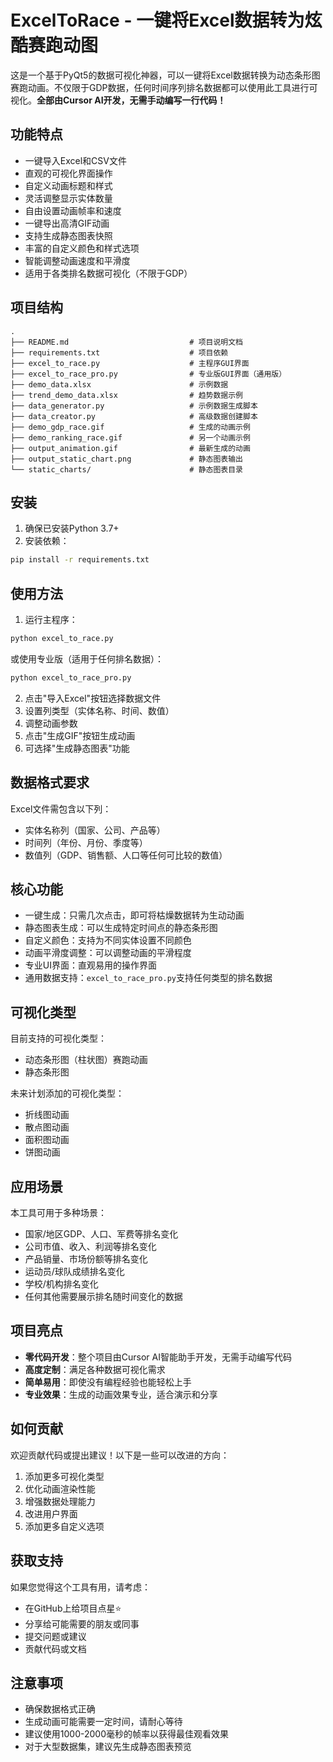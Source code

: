 # ExcelToRace - 一键将Excel数据转为炫酷赛跑动图

这是一个基于PyQt5的数据可视化神器，可以一键将Excel数据转换为动态条形图赛跑动画。不仅限于GDP数据，任何时间序列排名数据都可以使用此工具进行可视化。**全部由Cursor AI开发，无需手动编写一行代码！**

## 功能特点

- 一键导入Excel和CSV文件
- 直观的可视化界面操作
- 自定义动画标题和样式
- 灵活调整显示实体数量
- 自由设置动画帧率和速度
- 一键导出高清GIF动画
- 支持生成静态图表快照
- 丰富的自定义颜色和样式选项
- 智能调整动画速度和平滑度
- 适用于各类排名数据可视化（不限于GDP）

## 项目结构

```
.
├── README.md                           # 项目说明文档
├── requirements.txt                    # 项目依赖
├── excel_to_race.py                    # 主程序GUI界面
├── excel_to_race_pro.py                # 专业版GUI界面（通用版）
├── demo_data.xlsx                      # 示例数据
├── trend_demo_data.xlsx                # 趋势数据示例
├── data_generator.py                   # 示例数据生成脚本
├── data_creator.py                     # 高级数据创建脚本
├── demo_gdp_race.gif                   # 生成的动画示例
├── demo_ranking_race.gif               # 另一个动画示例
├── output_animation.gif                # 最新生成的动画
├── output_static_chart.png             # 静态图表输出
└── static_charts/                      # 静态图表目录
```

## 安装

1. 确保已安装Python 3.7+
2. 安装依赖：
```bash
pip install -r requirements.txt
```

## 使用方法

1. 运行主程序：
```bash
python excel_to_race.py
```
或使用专业版（适用于任何排名数据）：
```bash
python excel_to_race_pro.py
```

2. 点击"导入Excel"按钮选择数据文件
3. 设置列类型（实体名称、时间、数值）
4. 调整动画参数
5. 点击"生成GIF"按钮生成动画
6. 可选择"生成静态图表"功能

## 数据格式要求

Excel文件需包含以下列：
- 实体名称列（国家、公司、产品等）
- 时间列（年份、月份、季度等）
- 数值列（GDP、销售额、人口等任何可比较的数值）

## 核心功能

- 一键生成：只需几次点击，即可将枯燥数据转为生动动画
- 静态图表生成：可以生成特定时间点的静态条形图
- 自定义颜色：支持为不同实体设置不同颜色
- 动画平滑度调整：可以调整动画的平滑程度
- 专业UI界面：直观易用的操作界面
- 通用数据支持：`excel_to_race_pro.py`支持任何类型的排名数据

## 可视化类型

目前支持的可视化类型：
- 动态条形图（柱状图）赛跑动画
- 静态条形图

未来计划添加的可视化类型：
- 折线图动画
- 散点图动画
- 面积图动画
- 饼图动画

## 应用场景

本工具可用于多种场景：
- 国家/地区GDP、人口、军费等排名变化
- 公司市值、收入、利润等排名变化
- 产品销量、市场份额等排名变化
- 运动员/球队成绩排名变化
- 学校/机构排名变化
- 任何其他需要展示排名随时间变化的数据

## 项目亮点

- **零代码开发**：整个项目由Cursor AI智能助手开发，无需手动编写代码
- **高度定制**：满足各种数据可视化需求
- **简单易用**：即使没有编程经验也能轻松上手
- **专业效果**：生成的动画效果专业，适合演示和分享

## 如何贡献

欢迎贡献代码或提出建议！以下是一些可以改进的方向：
1. 添加更多可视化类型
2. 优化动画渲染性能
3. 增强数据处理能力
4. 改进用户界面
5. 添加更多自定义选项

## 获取支持

如果您觉得这个工具有用，请考虑：
- 在GitHub上给项目点星⭐
- 分享给可能需要的朋友或同事
- 提交问题或建议
- 贡献代码或文档

## 注意事项

- 确保数据格式正确
- 生成动画可能需要一定时间，请耐心等待
- 建议使用1000-2000毫秒的帧率以获得最佳观看效果
- 对于大型数据集，建议先生成静态图表预览